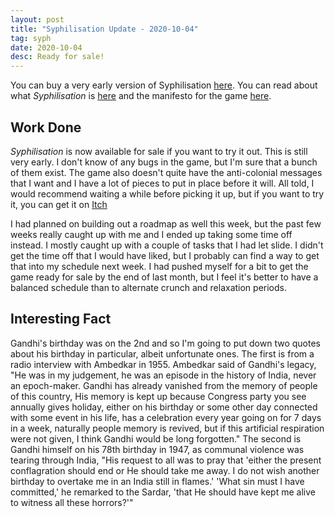 ```yaml
---
layout: post
title: "Syphilisation Update - 2020-10-04"
tag: syph
date: 2020-10-04
desc: Ready for sale!
---
```



You can buy a very early version of Syphilisation [here](https://whynotgames.itch.io/nikhil-murthys-syphilisation). You can read about what *Syphilisation* is [here](/blog/syph/announce) and the manifesto for the game [here](/blog/syph/newManifesto).

## Work Done

*Syphilisation* is now available for sale if you want to try it out. This is still very early. I don't know of any bugs in the game, but I'm sure that a bunch of them exist. The game also doesn't quite have the anti-colonial messages that I want and I have a lot of pieces to put in place before it will. All told, I would recommend waiting a while before picking it up, but if you want to try it, you can get it on [Itch](https://whynotgames.itch.io/nikhil-murthys-syphilisation)


I had planned on building out a roadmap as well this week, but the past few weeks really caught up with me and I ended up taking some time off instead. I mostly caught up with a couple of tasks that I had let slide. I didn't get the time off that I would have liked, but I probably can find a way to get that into my schedule next week. I had pushed myself for a bit to get the game ready for sale by the end of last month, but I feel it's better to have a balanced schedule than to alternate crunch and relaxation periods.

## Interesting Fact

Gandhi's birthday was on the 2nd and so I'm going to put down two quotes about his birthday in particular, albeit unfortunate ones. The first is from a radio interview with Ambedkar in 1955. Ambedkar said of Gandhi's legacy, "He was in my judgement, he was an episode in the history of India, never an epoch-maker. Gandhi has already vanished from the memory of people of this country, His memory is kept up because Congress party you see annually gives holiday, either on his birthday or some other day connected with some event in his life, has a celebration every year going on for 7 days in a week, naturally people memory is revived, but if this artificial respiration were not given, I think Gandhi would be long forgotten." The second is Gandhi himself on his 78th birthday in 1947, as communal violence was tearing through India, "His request to all was to pray that 'either the present conflagration should end or He should take me away. I do not wish another birthday to overtake me in an India still in flames.' 'What sin must I have committed,' he remarked to the Sardar, 'that He should have kept me alive to witness all these horrors?'"

